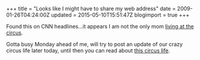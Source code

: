 +++
title = "Looks like I might have to share my web address"
date = 2009-01-26T04:24:00Z
updated = 2015-05-10T15:51:47Z
blogimport = true 
+++

Found this on CNN headlines…it appears I am not the only mom [living at the circus](http://www.cnn.com/2009/LIVING/wayoflife/01/21/circus.family.life/index.html).&#160; 

Gotta busy Monday ahead of me, will try to post an update of our crazy circus life later today, until then you can read about [this circus life](http://www.cnn.com/2009/LIVING/wayoflife/01/21/circus.family.life/index.html). 
